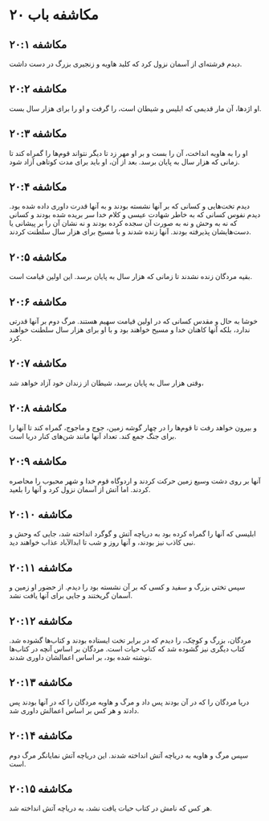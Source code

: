 # مکاشفه باب ۲۰

## مکاشفه ۲۰:۱
دیدم فرشته‌ای از آسمان نزول کرد که کلید هاویه و زنجیری بزرگ در دست داشت.

## مکاشفه ۲۰:۲
او اژدها، آن مار قدیمی که ابلیس و شیطان است، را گرفت و او را برای هزار سال بست.

## مکاشفه ۲۰:۳
او را به هاویه انداخت، آن را بست و بر او مهر زد تا دیگر نتواند قوم‌ها را گمراه کند تا زمانی که هزار سال به پایان برسد. بعد از آن، او باید برای مدت کوتاهی آزاد شود.

## مکاشفه ۲۰:۴
دیدم تخت‌هایی و کسانی که بر آنها نشسته بودند و به آنها قدرت داوری داده شده بود. دیدم نفوس کسانی که به خاطر شهادت عیسی و کلام خدا سر بریده شده بودند و کسانی که نه به وحش و نه به صورت آن سجده کرده بودند و نه نشان آن را بر پیشانی یا دست‌هایشان پذیرفته بودند. آنها زنده شدند و با مسیح برای هزار سال سلطنت کردند.

## مکاشفه ۲۰:۵
بقیه مردگان زنده نشدند تا زمانی که هزار سال به پایان برسد. این اولین قیامت است.

## مکاشفه ۲۰:۶
خوشا به حال و مقدس کسانی که در اولین قیامت سهیم هستند. مرگ دوم بر آنها قدرتی ندارد، بلکه آنها کاهنان خدا و مسیح خواهند بود و با او برای هزار سال سلطنت خواهند کرد.

## مکاشفه ۲۰:۷
وقتی هزار سال به پایان برسد، شیطان از زندان خود آزاد خواهد شد،

## مکاشفه ۲۰:۸
و بیرون خواهد رفت تا قوم‌ها را در چهار گوشه زمین، جوج و ماجوج، گمراه کند تا آنها را برای جنگ جمع کند. تعداد آنها مانند شن‌های کنار دریا است.

## مکاشفه ۲۰:۹
آنها بر روی دشت وسیع زمین حرکت کردند و اردوگاه قوم خدا و شهر محبوب را محاصره کردند. اما آتش از آسمان نزول کرد و آنها را بلعید.

## مکاشفه ۲۰:۱۰
ابلیسی که آنها را گمراه کرده بود به دریاچه آتش و گوگرد انداخته شد، جایی که وحش و نبی کاذب نیز بودند، و آنها روز و شب تا ابدالآباد عذاب خواهند دید.

## مکاشفه ۲۰:۱۱
سپس تختی بزرگ و سفید و کسی که بر آن نشسته بود را دیدم. از حضور او زمین و آسمان گریختند و جایی برای آنها یافت نشد.

## مکاشفه ۲۰:۱۲
مردگان، بزرگ و کوچک، را دیدم که در برابر تخت ایستاده بودند و کتاب‌ها گشوده شد. کتاب دیگری نیز گشوده شد که کتاب حیات است. مردگان بر اساس آنچه در کتاب‌ها نوشته شده بود، بر اساس اعمالشان داوری شدند.

## مکاشفه ۲۰:۱۳
دریا مردگان را که در آن بودند پس داد و مرگ و هاویه مردگان را که در آنها بودند پس دادند و هر کس بر اساس اعمالش داوری شد.

## مکاشفه ۲۰:۱۴
سپس مرگ و هاویه به دریاچه آتش انداخته شدند. این دریاچه آتش نمایانگر مرگ دوم است.

## مکاشفه ۲۰:۱۵
هر کس که نامش در کتاب حیات یافت نشد، به دریاچه آتش انداخته شد.
